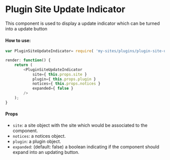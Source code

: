 Plugin Site Update Indicator
============================

This component is used to display a update indicator which can be turned into a update button

#### How to use:

```js
var PluginSiteUpdateIndicator= require( 'my-sites/plugins/plugin-site-update-indicator' );

render: function() {
    return (
        <PluginSiteUpdateIndicator
            site={ this.props.site }
            plugin={ this.props.plugin }
            notices={ this.props.notices }
            expanded={ false }
        />
    );
}
```

#### Props

* `site`: a site object with the site which would be associated to the component.
* `notices`: a notices object.
* `plugin`: a plugin object.
* `expanded`: (default: false) a boolean indicating if the component should expand into an updating button.
